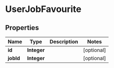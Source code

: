 

# UserJobFavourite

## Properties

Name | Type | Description | Notes
------------ | ------------- | ------------- | -------------
**id** | **Integer** |  |  [optional]
**jobId** | **Integer** |  |  [optional]




